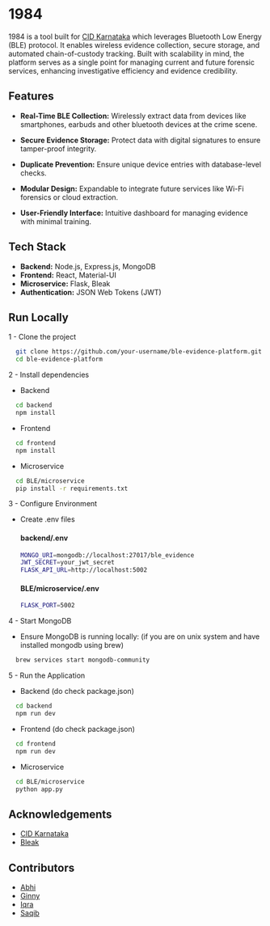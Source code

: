 # 1984

1984 is a tool built for [CID Karnataka](https://cidecode.in/hackathon/) which leverages Bluetooth Low Energy (BLE) protocol. It enables wireless evidence collection, secure storage, and automated chain-of-custody tracking. Built with scalability in mind, the platform serves as a single point for managing current and future forensic services, enhancing investigative efficiency and evidence credibility.

## Features

- **Real-Time BLE Collection:** Wirelessly extract data from devices like smartphones, earbuds and other bluetooth devices at the crime scene.

- **Secure Evidence Storage:** Protect data with digital signatures to ensure tamper-proof integrity.

- **Duplicate Prevention:** Ensure unique device entries with database-level checks.

- **Modular Design:** Expandable to integrate future services like Wi-Fi forensics or cloud extraction.

- **User-Friendly Interface:** Intuitive dashboard for managing evidence with minimal training.

## Tech Stack

- **Backend:** Node.js, Express.js, MongoDB
- **Frontend:** React, Material-UI
- **Microservice:** Flask, Bleak
- **Authentication:** JSON Web Tokens (JWT)

## Run Locally

1 - Clone the project
```bash
  git clone https://github.com/your-username/ble-evidence-platform.git
  cd ble-evidence-platform
```

2 - Install dependencies
- Backend
```bash
  cd backend
  npm install
```
- Frontend
```bash
  cd frontend
  npm install
```
- Microservice
```bash
  cd BLE/microservice
  pip install -r requirements.txt
```

3 - Configure Environment
- Create .env files
  #### backend/.env
  ```bash
  MONGO_URI=mongodb://localhost:27017/ble_evidence
  JWT_SECRET=your_jwt_secret
  FLASK_API_URL=http://localhost:5002
  ```
  #### BLE/microservice/.env
  ```bash
  FLASK_PORT=5002
  ```

4 - Start MongoDB
- Ensure MongoDB is running locally: (if you are on unix system and have installed mongodb using brew)
```bash
  brew services start mongodb-community
```

5 - Run the Application
- Backend (do check package.json)
```bash
  cd backend
  npm run dev
```
- Frontend (do check package.json)
```bash
  cd frontend
  npm run dev
```
- Microservice
```bash
  cd BLE/microservice
  python app.py
```

## Acknowledgements

- [CID Karnataka](https://cidecode.in/hackathon/)
- [Bleak](https://github.com/hbldh/bleak)

## Contributors
- [Abhi](https://github.com/abhinandan1016)
- [Ginny](https://github.com/ginnysingh789)
- [Iqra](https://github.com/IqraBashir-04)
- [Saqib](https://github.com/saqib40)